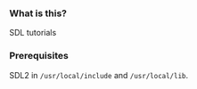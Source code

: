 ### What is this?

SDL tutorials
### Prerequisites

SDL2 in `/usr/local/include` and `/usr/local/lib`.

